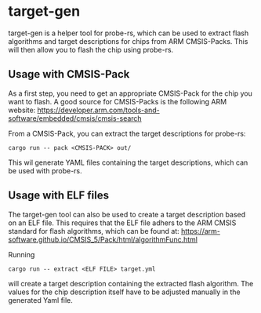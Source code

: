 # target-gen

target-gen is a helper tool for probe-rs, which can be used to extract flash algorithms and target descriptions for
chips from ARM CMSIS-Packs. This will then allow you to flash the chip using probe-rs.

## Usage with CMSIS-Pack

As a first step, you need to get an appropriate CMSIS-Pack for the chip you want to flash. A good source for CMSIS-Packs
is the following ARM website: https://developer.arm.com/tools-and-software/embedded/cmsis/cmsis-search

From a CMSIS-Pack, you can extract the target descriptions for probe-rs:

    cargo run -- pack <CMSIS-PACK> out/

This wil generate YAML files containing the target descriptions, which can be used with probe-rs.

## Usage with ELF files

The target-gen tool can also be used to create a target description based on an ELF file. This
requires that the ELF file adhers to the ARM CMSIS standard for flash algorithms, which
can be found at: https://arm-software.github.io/CMSIS_5/Pack/html/algorithmFunc.html


Running

    cargo run -- extract <ELF FILE> target.yml

will create a target description containing the extracted flash algorithm. The values
for the chip description itself have to be adjusted manually in the generated Yaml file.
